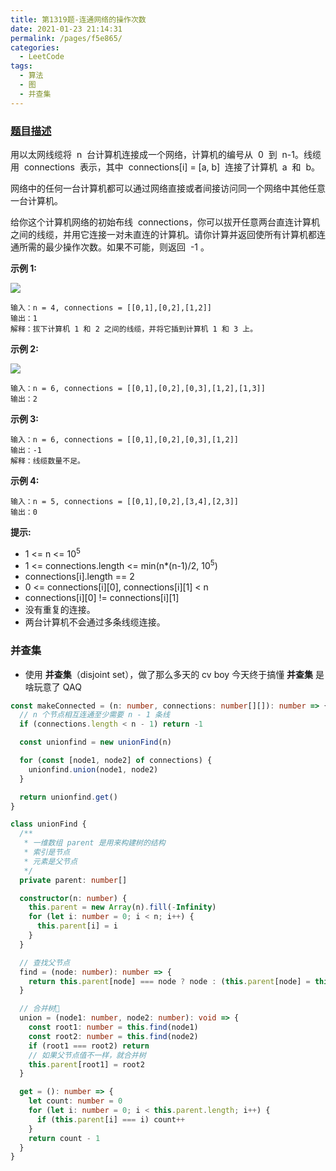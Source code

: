 ```yaml
---
title: 第1319题-连通网络的操作次数
date: 2021-01-23 21:14:31
permalink: /pages/f5e865/
categories:
  - LeetCode
tags:
  - 算法
  - 图
  - 并查集
---
```


### [题目描述](https://leetcode-cn.com/problems/number-of-operations-to-make-network-connected/)

用以太网线缆将  <span class="span-shadow">n</span>  台计算机连接成一个网络，计算机的编号从  <span class="span-shadow">0</span>  到  <span class="span-shadow">n-1</span>。线缆用  <span class="span-shadow">connections</span>  表示，其中  <span class="span-shadow">connections[i] = [a, b]</span>  连接了计算机  <span class="span-shadow">a</span>  和  <span class="span-shadow">b</span>。

网络中的任何一台计算机都可以通过网络直接或者间接访问同一个网络中其他任意一台计算机。

给你这个计算机网络的初始布线  <span class="span-shadow">connections</span>，你可以拔开任意两台直连计算机之间的线缆，并用它连接一对未直连的计算机。请你计算并返回使所有计算机都连通所需的最少操作次数。如果不可能，则返回  <span class="span-shadow">-1</span> 。

<!-- more -->

**示例 1:**

<img src="https://cdn.jsdelivr.net/gh/yao-zhixiang/CDN/images/leetcode/1319-number-of-operations-to-make-network-connected-1.png" />

```
输入：n = 4, connections = [[0,1],[0,2],[1,2]]
输出：1
解释：拔下计算机 1 和 2 之间的线缆，并将它插到计算机 1 和 3 上。
```

**示例 2:**

<img src="https://cdn.jsdelivr.net/gh/yao-zhixiang/CDN/images/leetcode/1319-number-of-operations-to-make-network-connected-2.png" />

```
输入：n = 6, connections = [[0,1],[0,2],[0,3],[1,2],[1,3]]
输出：2
```

**示例 3:**

```
输入：n = 6, connections = [[0,1],[0,2],[0,3],[1,2]]
输出：-1
解释：线缆数量不足。
```

**示例 4:**

```
输入：n = 5, connections = [[0,1],[0,2],[3,4],[2,3]]
输出：0
```

**提示:**

- <span class="span-shadow">1 <= n <= 10<sup>5</sup></span>
- <span class="span-shadow">1 <= connections.length <= min(n\*(n-1)/2, 10<sup>5</sup>)</span>
- <span class="span-shadow">connections[i].length == 2</span>
- <span class="span-shadow">0 <= connections[i][0], connections[i][1] < n</span>
- <span class="span-shadow">connections[i][0] != connections[i][1]</span>
- 没有重复的连接。
- 两台计算机不会通过多条线缆连接。

### 并查集

- 使用 **并查集**（disjoint set），做了那么多天的 cv boy 今天终于搞懂 **并查集** 是啥玩意了 QAQ

```TypeScript
const makeConnected = (n: number, connections: number[][]): number => {
  // n 个节点相互连通至少需要 n - 1 条线
  if (connections.length < n - 1) return -1

  const unionfind = new unionFind(n)

  for (const [node1, node2] of connections) {
    unionfind.union(node1, node2)
  }

  return unionfind.get()
}

class unionFind {
  /**
   * 一维数组 parent 是用来构建树的结构
   * 索引是节点
   * 元素是父节点
   */
  private parent: number[]

  constructor(n: number) {
    this.parent = new Array(n).fill(-Infinity)
    for (let i: number = 0; i < n; i++) {
      this.parent[i] = i
    }
  }

  // 查找父节点
  find = (node: number): number => {
    return this.parent[node] === node ? node : (this.parent[node] = this.find(this.parent[node]))
  }

  // 合并树🌲
  union = (node1: number, node2: number): void => {
    const root1: number = this.find(node1)
    const root2: number = this.find(node2)
    if (root1 === root2) return
    // 如果父节点值不一样，就合并树
    this.parent[root1] = root2
  }

  get = (): number => {
    let count: number = 0
    for (let i: number = 0; i < this.parent.length; i++) {
      if (this.parent[i] === i) count++
    }
    return count - 1
  }
}
```
